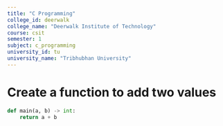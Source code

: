 ```yaml
---
title: "C Programming"
college_id: deerwalk
college_name: "Deerwalk Institute of Technology"
course: csit
semester: 1
subject: c_programming
university_id: tu
university_name: "Tribhubhan University"
---
```


# Create a function to add two values

```python
def main(a, b) -> int:
    return a + b
```
